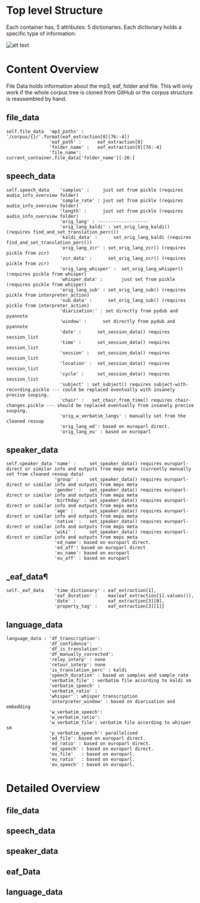 # Top level Structure
Each container has, 5 attributes: 5 dictionaries.
Each dictionary holds a specific type of information:

![alt text](http://url/to/img.png)

# Content Overview

File Data holds information about the mp3, eaf, folder and file. This will only work if the whole corpus tree is cloned from GitHub or the corpus structure is reassembled by hand.

## file_data

    self.file_data  'mp3_paths' :     '/corpus/{}/'.format(eaf_extraction[0][76:-4])
                    'eaf_path' :      eaf_extraction[0]
                    'folder_name' :   eaf_extraction[0][76:-4]
                    'file_name': current_container.file_data['folder_name'][-26:]



## speech_data

    self.speech_data    'samples' :     just set from pickle (requires audio_info_overview folder)
                        'sample_rate' : just set from pickle (requires audio_info_overview folder)
                        'length' :      just set from pickle (requires audio_info_overview folder)
                        'orig_lang' : -------------------
                        'orig_lang_kaldi' : set_orig_lang_kaldi() (requires find_and_set_translation_perc())
                        'kaldi_data' :      set_orig_lang_kaldi (requires find_and_set_translation_perc())
                        'orig_lang_zcr' : set_orig_lang_zcr() (requires pickle from zcr)
                        'zcr_data' :      set_orig_lang_zcr() (requires pickle from zcr)
                        'orig_lang_whisper' :  set_orig_lang_whisper() (requires pickle from whisper)
                        'whisper_data' :       just set from pickle (requires pickle from whisper)
                        'orig_lang_sub' : set_orig_lang_sub() (requires pickle from interpreter_action)
                        'sub_data' :      set_orig_lang_sub() (requires pickle from interpreter_action)
                        'diarization:' : set directly from pydub and pyannote
                        'window' :      set directly from pydub and pyannote
                        'date' :      set_session_data() requires session_list
                        'time' :      set_session_data() requires session_list
                        'session' :   set_session_data() requires session_list
                        'location' :  set_session_data() requires session_list
                        'cycle' :     set_session_data() requires session_list
                        'subject' : set_subject() requires subject-with-recording.pickle --- could be replaced eventually with insanely precise souping.
                        'chair' :   set_chair_from_time() requires chair-changes.pickle --- should be replaced eventually from insanely precise souping.
                        'orig_w_verbatim_langs' : manually set from the cleaned resoup
                        'orig_lang_ed': based on europarl direct.
                        'orig_lang_eu' : based on europarl



## speaker_data

    self.speaker_data 'name' :     set_speaker_data() requires europarl-direct or similar info and outputs from meps meta (currently manually set from cleaned resoup data)
                      'group' :    set_speaker_data() requires europarl-direct or similar info and outputs from meps meta
                      'gender' :   set_speaker_data() requires europarl-direct or similar info and outputs from meps meta
                      'birthday' : set_speaker_data() requires europarl-direct or similar info and outputs from meps meta
                      'age' :      set_speaker_data() requires europarl-direct or similar info and outputs from meps meta
                      'native' :   set_speaker_data() requires europarl-direct or similar info and outputs from meps meta
                      'wiki' :     set_speaker_data() requires europarl-direct or similar info and outputs from meps meta
                      'ed_name': based on europarl direct.
                      'ed_aff': based on europarl direct
                      'eu_name': based on europarl
                      'eu_aff' : based on europarl

## _eaf_data¶

    self._eaf_data    'time_dictionary' : eaf_extraction[1],
                      'eaf_duration' :    max(eaf_extraction[1].values()),
                      'date' :            eaf_extraction[3][0],
                      'property_tag' :    eaf_extraction[3][1]}



## language_data

    language_data : 'df_transcription': 
                    'df_confidence': 
                    'df_is_translation': 
                    'df_manually_corrected':  
                    'relay_interp' : none
                    'retour_interp': none
                    'is_translation_perc' : kaldi
                    'speech_duration' : based on samples and sample rate
                    'verbatim_file' : verbatim file according to kaldi sm
                    'verbatim_speech' : 
                    'verbatim_ratio' : 
                    'whisper' : whisper transcription
                    'interpreter_window' : based on diarisation and embedding
                    'w_verbatim_speech':
                    'w_verbatim_ratio':
                    'w_verbatim_file': verbatim file according to whisper sm
                    'p_verbatim_speech': parallelised
                    'ed_file': based on europarl direct.
                    'ed_ratio' : based on europarl direct.
                    'ed_speech' : based on europarl direct.
                    'eu_file'   : based on europarl.
                    'eu_ratio'  : based on europarl.
                    'eu_speech' : based on europarl.

# Detailed Overview
## file_data
## speech_data
## speaker_data
## eaf_Data
## language_data
